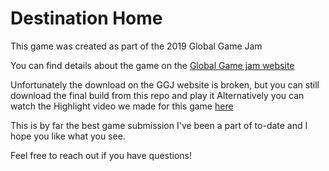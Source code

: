 # Destination Home

This game was created as part of the 2019 Global Game Jam

You can find details about the game on the [Global Game jam website](https://globalgamejam.org/2019/games/destinationhome)

Unfortunately the download on the GGJ website is broken, but you can still download the final build from this repo and play it
Alternatively you can watch the Highlight video we made for this game [here](https://www.youtube.com/watch?v=7uxsl6-rIg0)

This is by far the best game submission I've been a part of to-date and I hope you like what you see.

Feel free to reach out if you have questions!
